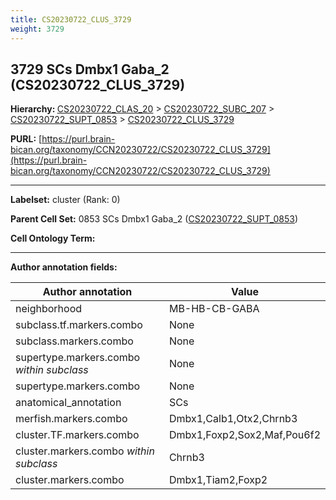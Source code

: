 ```yaml
---
title: CS20230722_CLUS_3729
weight: 3729
---
```

## 3729 SCs Dmbx1 Gaba_2 (CS20230722_CLUS_3729)
<b>Hierarchy: </b>
[CS20230722_CLAS_20](../CS20230722_CLAS_20) >
[CS20230722_SUBC_207](../CS20230722_SUBC_207) >
[CS20230722_SUPT_0853](../CS20230722_SUPT_0853) >
[CS20230722_CLUS_3729](../CS20230722_CLUS_3729)

**PURL:** [https://purl.brain-bican.org/taxonomy/CCN20230722/CS20230722_CLUS_3729](https://purl.brain-bican.org/taxonomy/CCN20230722/CS20230722_CLUS_3729)

---


**Labelset:** cluster (Rank: 0)

**Parent Cell Set:** 0853 SCs Dmbx1 Gaba_2 ([CS20230722_SUPT_0853](../CS20230722_SUPT_0853))



**Cell Ontology Term:** 

[MARKER GENES.]: #


---

[TRANSFERRED ANNOTATIONS.]: #


[AUTHOR ANNOTATION FIELDS.]: #


**Author annotation fields:**

| Author annotation | Value |
|-------------------|-------|
|neighborhood|MB-HB-CB-GABA|
|subclass.tf.markers.combo|None|
|subclass.markers.combo|None|
|supertype.markers.combo _within subclass_|None|
|supertype.markers.combo|None|
|anatomical_annotation|SCs|
|merfish.markers.combo|Dmbx1,Calb1,Otx2,Chrnb3|
|cluster.TF.markers.combo|Dmbx1,Foxp2,Sox2,Maf,Pou6f2|
|cluster.markers.combo _within subclass_|Chrnb3|
|cluster.markers.combo|Dmbx1,Tiam2,Foxp2|
